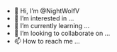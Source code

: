 - 👋 Hi, I’m @NightWolfV
- 👀 I’m interested in ...
- 🌱 I’m currently learning ...
- 💞️ I’m looking to collaborate on ...
- 📫 How to reach me ...

<!---
NightWolfV/NightWolfV is a ✨ special ✨ repository because its `README.md` (this file) appears on your GitHub profile.
You can click the Preview link to take a look at your changes.
--->
